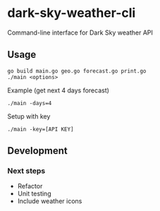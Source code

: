 # dark-sky-weather-cli
Command-line interface for Dark Sky weather API

## Usage
```
go build main.go geo.go forecast.go print.go
./main <options>
``` 
Example (get next 4 days forecast)
```
./main -days=4
```
Setup with key
```
./main -key=[API KEY]
```
## Development

### Next steps 
* Refactor
* Unit testing
* Include weather icons

